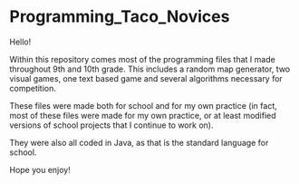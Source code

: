 # Programming_Taco_Novices
Hello!

Within this repository comes most of the programming files that I made throughout 9th and 10th grade. This includes a random map generator, two visual games, one text based game and several algorithms necessary for competition.

These files were made both for school and for my own practice (in fact, most of these files were made for my own practice, or at least modified versions of school projects that I continue to work on).

They were also all coded in Java, as that is the standard language for school.

Hope you enjoy!
